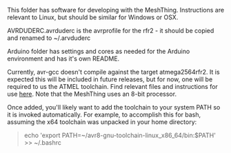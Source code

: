 This folder has software for developing with the MeshThing. Instructions are relevant to Linux, but should be similar for Windows or OSX.

AVRDUDERC.avrduderc is the avrprofile for the rfr2 - it should be copied and renamed to ~/.arvduderc

Arduino folder has settings and cores as needed for the Arduino environment and has it's own README.

Currently, avr-gcc doesn't compile against the target atmega2564rfr2. It is expected this will be included in future releases, but for now, one will be required to us the ATMEL toolchain. Find relevant files and instructions for use [here](http://www.atmel.com/tools/ATMELAVRTOOLCHAINFORLINUX.aspx). Note that the MeshThing uses an 8-bit processor.

Once added, you'll likely want to add the toolchain to your system PATH so it is invoked automatically.
For example, to accomplish this for bash, assuming the x64 toolchain was unpacked in your home directory:
>echo 'export PATH=~/avr8-gnu-toolchain-linux_x86_64/bin:$PATH' >> ~/.bashrc


